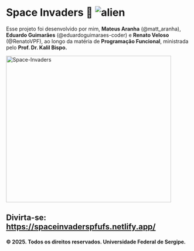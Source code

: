 # Space Invaders 👾 <img alt="alien" src="/Modo-Clássico/assets/Alien1(192x192).png">

 Esse projeto foi desenvolvido por mim, **Mateus Aranha** (@matt_aranha), **Eduardo Guimarães** (@eduardoguimaraes-coder) e **Renato Veloso** (@RenatoVPF), ao longo da matéria de **Programação Funcional**, ministrada pelo **Prof. Dr. Kalil Bispo.**
 
<img align="center" alt="Space-Invaders" height="400" width="450" src="https://repository-images.githubusercontent.com/1042963760/05607a04-ecb3-4522-99c8-35a570b59737">




## Divirta-se: https://spaceinvaderspfufs.netlify.app/
#### **© 2025. Todos os direitos reservados. Universidade Federal de Sergipe.**
